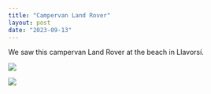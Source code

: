 ```yaml
---
title: "Campervan Land Rover"
layout: post
date: "2023-09-13"
---
```


We saw this campervan Land Rover at the beach in Llavorsí.

![](/assets/images/2023/20230913_154719-1024x461.jpg)

![](/assets/images/2023/20230913_154632-1024x892.jpg)
